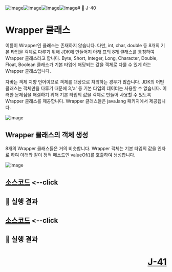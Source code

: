 ![image](https://github.com/user-attachments/assets/33134a11-1cfa-4a19-b725-97e506129c6b)![image](https://github.com/user-attachments/assets/33134a11-1cfa-4a19-b725-97e506129c6b)![image](https://github.com/user-attachments/assets/6d92d0a7-ee25-4a38-b520-6a713215917d)![image](https://github.com/user-attachments/assets/6d92d0a7-ee25-4a38-b520-6a713215917d)# 📖 J-40

# Wrapper 클래스
<p>
  이름이 Wrapper인 클래스는 존재하지 않습니다.
  다만, int, char, double 등 8개의 기본 타입을 객체로 다루기 위해 JDK에 만들어지 아래 표의 8개 클래스를 통칭하여 Wrapper 클래스라고 합니다.
  Byte, Short, Integer, Long, Character, Double, Float, Boolean 클래스가 기본 타입에 해당되는 값을 객체로 다룰 수 있게 하는 Wrapper 클래스입니다.
</p>
<p>
  자바는 객체 지향 언어이므로 객체를 대상으로 처리하는 경우가 많습니다. JDK의 어떤 클래스는 객체만을 다루기 때문에 3,'a' 등 기본 타입의 데이터는 사용할 수 없습니다. 
  이러한 문제점을 해결하기 위해 기본 타입의 값을 객체로 만들어 사용할 수 있도록 Wrapper 클래스를 제공합니다. Wrapper 클래스들은 java.lang 패키지에서 제공됩니다.
</p>

![image](https://github.com/user-attachments/assets/6c91d071-a31a-4a8b-9d8b-07858a639221)

## Wrapper 클래스의 객체 생성
<p>
  8개의 Wrapper 클래스들은 거의 비슷합니다. Wrapper 객체는 기본 타입의 값을 인자로 하여 아래와 같이 정적 메소드인 valueOf()를 호출하여 생성합니다.
</p>

![image](https://github.com/user-attachments/assets/c0f0ac7e-a065-4ec8-a7ab-fcd26c10e570)


[소스코드](./.java) <--click
---

📘 실행 결과
---

[소스코드](./.java) <--click
---


📘 실행 결과
---


# <p align="right">[J-41](./J_41.md)</p>

